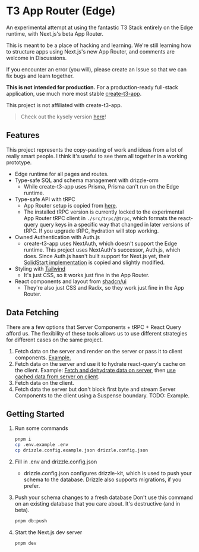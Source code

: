# T3 App Router (Edge)

An experimental attempt at using the fantastic T3 Stack entirely on the Edge runtime, with Next.js's beta App Router.

This is meant to be a place of hacking and learning. We're still learning how to structure apps using Next.js's new App Router, and comments are welcome in Discussions.

If you encounter an error (you will), please create an Issue so that we can fix bugs and learn together.

**This is not intended for production.** For a production-ready full-stack application, use much more most stable [create-t3-app](https://github.com/t3-oss/create-t3-app).

This project is not affiliated with create-t3-app.

> Check out the kysely version [here](https://github.com/mattddean/t3-app-router-edge)!

## Features

This project represents the copy-pasting of work and ideas from a lot of really smart people. I think it's useful to see them all together in a working prototype.

- Edge runtime for all pages and routes.
- Type-safe SQL and schema management with drizzle-orm
  - While create-t3-app uses Prisma, Prisma can't run on the Edge runtime.
- Type-safe API with tRPC
  - App Router setup is copied from [here](https://github.com/trpc/next-13).
  - The installed tRPC version is currently locked to the experimental App Router tRPC client in `./src/trpc/@trpc`, which formats the react-query query keys in a specific way that changed in later versions of tRPC. If you upgrade tRPC, hydration will stop working.
- Owned Authentication with Auth.js
  - create-t3-app uses NextAuth, which doesn't support the Edge runtime. This project uses NextAuth's successor, Auth.js, which does. Since Auth.js hasn't built support for Next.js yet, their [SolidStart implementation](https://github.com/nextauthjs/next-auth/tree/36ad964cf9aec4561dd4850c0f42b7889aa9a7db/packages/frameworks-solid-start/src) is copied and slightly modified.
- Styling with [Tailwind](https://tailwindcss.com/)
  - It's just CSS, so it works just fine in the App Router.
- React components and layout from [shadcn/ui](https://github.com/shadcn/ui)
  - They're also just CSS and Radix, so they work just fine in the App Router.

## Data Fetching

There are a few options that Server Components + tRPC + React Query afford us. The flexibility of these tools allows us to use different strategies for different cases on the same project.

1. Fetch data on the server and render on the server or pass it to client components. [Example.](https://github.com/mattddean/t3-app-router-edge/blob/03cd3c0d16fb08a208279e08d90014e8e4fc8322/src/app/profile/page.tsx#L14)
1. Fetch data on the server and use it to hydrate react-query's cache on the client. Example: [Fetch and dehydrate data on server](https://github.com/mattddean/t3-app-router-edge/blob/c64d8dd8246491b7c4314c764b13d493b616df09/src/app/page.tsx#L19-L39), then [use cached data from server on client](https://github.com/mattddean/t3-app-router-edge/blob/03cd3c0d16fb08a208279e08d90014e8e4fc8322/src/components/posts-table.tsx#L84-L87).
1. Fetch data on the client.
1. Fetch data the server but don't block first byte and stream Server Components to the client using a Suspense boundary. TODO: Example.

## Getting Started

1. Run some commands

   ```sh
   pnpm i
   cp .env.example .env
   cp drizzle.config.example.json drizzle.config.json
   ```

2. Fill in .env and drizzle.config.json

   - drizzle.config.json configures drizzle-kit, which is used to push your schema to the database. Drizzle also supports migrations, if you prefer.

3. Push your schema changes to a fresh database Don't use this command on an existing database that you care about. It's destructive (and in beta).

   ```sh
   pnpm db:push
   ```

4. Start the Next.js dev server

   ```sh
   pnpm dev
   ```
